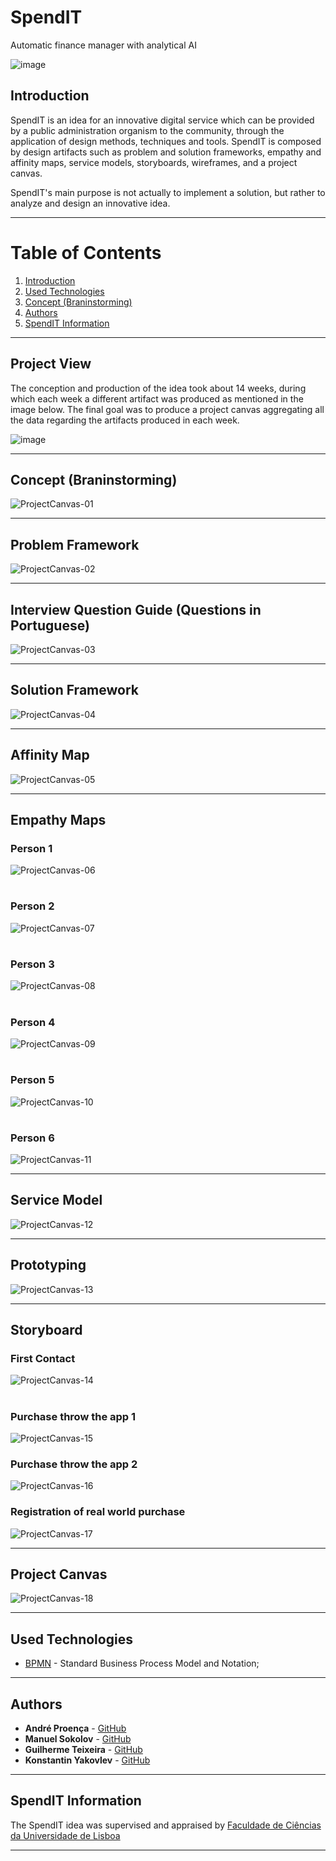 # SpendIT
Automatic finance manager with analytical AI

![image](https://user-images.githubusercontent.com/78174997/178813491-d7bf406b-c6ec-4c1c-b35e-08e197f78cad.png)


## Introduction

SpendIT is an idea for an innovative digital service which can be provided by a public administration organism to the community, through the application of design methods, techniques and tools. SpendIT is composed by design artifacts such as problem and solution frameworks, empathy and affinity maps, service models, storyboards, wireframes, and a project canvas. 

SpendIT's main purpose is not actually to implement a solution, but rather to analyze and design an innovative idea.

---

# Table of Contents
1. [Introduction](#introduction)
2. [Used Technologies](#used-technologies)
3. [Concept (Braninstorming)](#concept-(braninstorming))
4. [Authors](#authors)
5. [SpendIT Information](#spendit-information)

---

## Project View

The conception and production of the idea took about 14 weeks, during which each week a different artifact was produced as mentioned in the image below.
The final goal was to produce a project canvas aggregating all the data regarding the artifacts produced in each week.

![image](https://user-images.githubusercontent.com/78174997/178466039-5abedd6f-e31a-4eef-87ed-0c6e0fed46ef.png)

---

## Concept (Braninstorming)

![ProjectCanvas-01](https://user-images.githubusercontent.com/78174997/178813900-1b8f7528-4fc3-4ec9-8993-99ffe8cc167f.jpg)

---

## Problem Framework

![ProjectCanvas-02](https://user-images.githubusercontent.com/78174997/178813912-74a09371-75cd-4f22-86ee-fe6dfb6065a9.jpg)

---

## Interview Question Guide (Questions in Portuguese)

![ProjectCanvas-03](https://user-images.githubusercontent.com/78174997/178813999-7ba59613-e04e-4df4-ae53-f6544500c2e5.jpg)

---

## Solution Framework

![ProjectCanvas-04](https://user-images.githubusercontent.com/78174997/178814125-db812ffe-f5d9-431d-baad-9fdcbecdbd39.jpg)

---

## Affinity Map

![ProjectCanvas-05](https://user-images.githubusercontent.com/78174997/178814189-9f64c92e-46ae-4d27-8bda-9f023c16eb25.jpg)

---

## Empathy Maps

### Person 1

![ProjectCanvas-06](https://user-images.githubusercontent.com/78174997/178814259-d81cd840-b892-4d78-9bc9-68793b1f0ba3.jpg)

#

### Person 2

![ProjectCanvas-07](https://user-images.githubusercontent.com/78174997/178814392-f3d4eb47-045b-4779-add4-bb818463df8e.jpg)

#

### Person 3

![ProjectCanvas-08](https://user-images.githubusercontent.com/78174997/178814417-ed8e380b-9d0b-4d64-ba38-67139b6d4641.jpg)

#

### Person 4

![ProjectCanvas-09](https://user-images.githubusercontent.com/78174997/178814434-e65ef961-e05e-439d-b4a4-85526303759b.jpg)

#

### Person 5

![ProjectCanvas-10](https://user-images.githubusercontent.com/78174997/178814472-7bc49152-3381-4fcd-afbb-00a4a0d6e9d0.jpg)

#

### Person 6

![ProjectCanvas-11](https://user-images.githubusercontent.com/78174997/178814484-60c4fdb4-6763-4330-a88a-57a9f7457d07.jpg)

---

## Service Model

![ProjectCanvas-12](https://user-images.githubusercontent.com/78174997/178814568-5c8bfc7f-9560-462e-883d-cc11e087d6f5.jpg)

---

## Prototyping

![ProjectCanvas-13](https://user-images.githubusercontent.com/78174997/178814584-ec2c9d37-122b-4ad3-adb3-0612bff8d62f.jpg)

---

## Storyboard

### First Contact

![ProjectCanvas-14](https://user-images.githubusercontent.com/78174997/178814648-acdc3b04-a4b3-4627-abca-802221e9e82a.jpg)

#

### Purchase throw the app 1

![ProjectCanvas-15](https://user-images.githubusercontent.com/78174997/178814789-df248b48-b1bf-48e8-a856-48fd6ce59924.jpg)

### Purchase throw the app 2

![ProjectCanvas-16](https://user-images.githubusercontent.com/78174997/178814945-d2bd6427-afd5-430c-8da1-76d67683094a.jpg)

### Registration of real world purchase

![ProjectCanvas-17](https://user-images.githubusercontent.com/78174997/178815016-ae9a1c33-df26-44b9-a681-07da792222a6.jpg)

---

## Project Canvas

![ProjectCanvas-18](https://user-images.githubusercontent.com/78174997/178815148-e5b9bd57-daea-430f-850b-8656ce09821f.jpg)

---

## Used Technologies

* [BPMN](https://www.bpmn.org/) - Standard Business Process Model and Notation;

---

## Authors

* **André Proença** - [GitHub](https://github.com/AndreProenza)
* **Manuel Sokolov** - [GitHub](#)
* **Guilherme Teixeira** - [GitHub](#)
* **Konstantin Yakovlev** - [GitHub](#)

---

## SpendIT Information

The SpendIT idea was supervised and appraised by [Faculdade de Ciências da Universidade de Lisboa](https://ciencias.ulisboa.pt/en)

---
